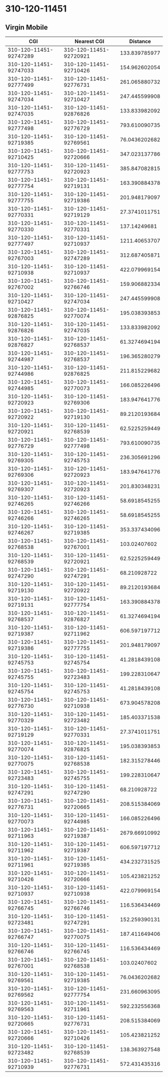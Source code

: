 # 310-120-11451
## Virgin Mobile


| CGI | Nearest CGI | Distance |
|-----|-------------|----------|
| 310-120-11451-92747289 | 310-120-11451-92720921 | 133.839785977 |
| 310-120-11451-92747033 | 310-120-11451-92710426 | 154.962602054 |
| 310-120-11451-92777499 | 310-120-11451-92776731 | 261.065880732 |
| 310-120-11451-92747034 | 310-120-11451-92710427 | 247.445599908 |
| 310-120-11451-92747035 | 310-120-11451-92876826 | 133.833982092 |
| 310-120-11451-92777498 | 310-120-11451-92776729 | 793.610090735 |
| 310-120-11451-92719385 | 310-120-11451-92769561 | 76.0436202682 |
| 310-120-11451-92710425 | 310-120-11451-92720666 | 347.023137786 |
| 310-120-11451-92777753 | 310-120-11451-92720923 | 385.847082815 |
| 310-120-11451-92777754 | 310-120-11451-92719131 | 163.390884378 |
| 310-120-11451-92777755 | 310-120-11451-92719386 | 201.948179097 |
| 310-120-11451-92770331 | 310-120-11451-92719129 | 27.3741011751 |
| 310-120-11451-92770330 | 310-120-11451-92770331 | 137.14249681 |
| 310-120-11451-92777497 | 310-120-11451-92710937 | 1211.40653707 |
| 310-120-11451-92767003 | 310-120-11451-92747289 | 312.687405871 |
| 310-120-11451-92710938 | 310-120-11451-92710937 | 422.079969154 |
| 310-120-11451-92767002 | 310-120-11451-92766746 | 159.906882334 |
| 310-120-11451-92710427 | 310-120-11451-92747034 | 247.445599908 |
| 310-120-11451-92876825 | 310-120-11451-92770074 | 195.038393853 |
| 310-120-11451-92876826 | 310-120-11451-92747035 | 133.833982092 |
| 310-120-11451-92876827 | 310-120-11451-92768537 | 61.3274694194 |
| 310-120-11451-92744987 | 310-120-11451-92768537 | 196.365280279 |
| 310-120-11451-92744986 | 310-120-11451-92876825 | 211.815229682 |
| 310-120-11451-92744985 | 310-120-11451-92770073 | 166.085226496 |
| 310-120-11451-92720923 | 310-120-11451-92769306 | 183.947641776 |
| 310-120-11451-92720922 | 310-120-11451-92719130 | 89.2120193684 |
| 310-120-11451-92720921 | 310-120-11451-92768539 | 62.5225259449 |
| 310-120-11451-92776729 | 310-120-11451-92777498 | 793.610090735 |
| 310-120-11451-92769305 | 310-120-11451-92745753 | 236.305691296 |
| 310-120-11451-92769306 | 310-120-11451-92720923 | 183.947641776 |
| 310-120-11451-92769307 | 310-120-11451-92720923 | 201.830348231 |
| 310-120-11451-92746265 | 310-120-11451-92746266 | 58.6918545255 |
| 310-120-11451-92746266 | 310-120-11451-92746265 | 58.6918545255 |
| 310-120-11451-92746267 | 310-120-11451-92719385 | 353.337434096 |
| 310-120-11451-92768538 | 310-120-11451-92767001 | 103.02407602 |
| 310-120-11451-92768539 | 310-120-11451-92720921 | 62.5225259449 |
| 310-120-11451-92747290 | 310-120-11451-92747291 | 68.210928722 |
| 310-120-11451-92719130 | 310-120-11451-92720922 | 89.2120193684 |
| 310-120-11451-92719131 | 310-120-11451-92777754 | 163.390884378 |
| 310-120-11451-92768537 | 310-120-11451-92876827 | 61.3274694194 |
| 310-120-11451-92719387 | 310-120-11451-92711962 | 606.597197712 |
| 310-120-11451-92719386 | 310-120-11451-92777755 | 201.948179097 |
| 310-120-11451-92745753 | 310-120-11451-92745754 | 41.2818439108 |
| 310-120-11451-92745755 | 310-120-11451-92723483 | 199.228310647 |
| 310-120-11451-92745754 | 310-120-11451-92745753 | 41.2818439108 |
| 310-120-11451-92776730 | 310-120-11451-92710938 | 673.904578208 |
| 310-120-11451-92770329 | 310-120-11451-92723482 | 185.403371538 |
| 310-120-11451-92719129 | 310-120-11451-92770331 | 27.3741011751 |
| 310-120-11451-92770074 | 310-120-11451-92876825 | 195.038393853 |
| 310-120-11451-92770075 | 310-120-11451-92768538 | 182.315278446 |
| 310-120-11451-92723483 | 310-120-11451-92745755 | 199.228310647 |
| 310-120-11451-92747291 | 310-120-11451-92747290 | 68.210928722 |
| 310-120-11451-92776731 | 310-120-11451-92720665 | 208.515384069 |
| 310-120-11451-92770073 | 310-120-11451-92744985 | 166.085226496 |
| 310-120-11451-92711963 | 310-120-11451-92719387 | 2679.66910992 |
| 310-120-11451-92711962 | 310-120-11451-92719387 | 606.597197712 |
| 310-120-11451-92711961 | 310-120-11451-92719385 | 434.232731525 |
| 310-120-11451-92710426 | 310-120-11451-92720666 | 105.423821252 |
| 310-120-11451-92710937 | 310-120-11451-92710938 | 422.079969154 |
| 310-120-11451-92766745 | 310-120-11451-92766746 | 116.536434469 |
| 310-120-11451-92723481 | 310-120-11451-92747291 | 152.259390131 |
| 310-120-11451-92766747 | 310-120-11451-92770075 | 187.411649406 |
| 310-120-11451-92766746 | 310-120-11451-92766745 | 116.536434469 |
| 310-120-11451-92767001 | 310-120-11451-92768538 | 103.02407602 |
| 310-120-11451-92769561 | 310-120-11451-92719385 | 76.0436202682 |
| 310-120-11451-92769562 | 310-120-11451-92777754 | 231.660963095 |
| 310-120-11451-92769563 | 310-120-11451-92711961 | 592.232556368 |
| 310-120-11451-92720665 | 310-120-11451-92776731 | 208.515384069 |
| 310-120-11451-92720666 | 310-120-11451-92710426 | 105.423821252 |
| 310-120-11451-92723482 | 310-120-11451-92768539 | 138.363927548 |
| 310-120-11451-92710939 | 310-120-11451-92776731 | 572.431435316 |
